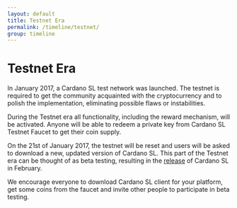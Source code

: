 ```yaml
---
layout: default
title: Testnet Era
permalink: /timeline/testnet/
group: timeline
---
```


[//]: # (Reviewed at 60033350e60408fc79f202491e6985b3b47acd90)

# Testnet Era

In January 2017, a Cardano SL test network was launched. The testnet is
required to get the community acquainted with the cryptocurrency and to
polish the implementation, eliminating possible flaws or instabilities.

During the Testnet era all functionality, including the reward mechanism,
will be activated. Anyone will be able to redeem a private key from Cardano
SL Testnet Faucet to get their coin supply.

On the 21st of January 2017, the testnet will be reset and users will be
asked to download a new, updated version of Cardano SL. This part of the
Testnet era can be thought of as beta testing, resulting in the
[release](/timeline/bootstrap) of Cardano SL in February.

We encourage everyone to download Cardano SL client for your platform,
get some coins from the faucet and invite other people to participate in
beta testing.
